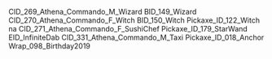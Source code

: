 CID_269_Athena_Commando_M_Wizard
BID_149_Wizard
CID_270_Athena_Commando_F_Witch
BID_150_Witch
Pickaxe_ID_122_Witch
na
CID_271_Athena_Commando_F_SushiChef
Pickaxe_ID_179_StarWand
EID_InfiniteDab
CID_331_Athena_Commando_M_Taxi
Pickaxe_ID_018_Anchor
Wrap_098_Birthday2019
